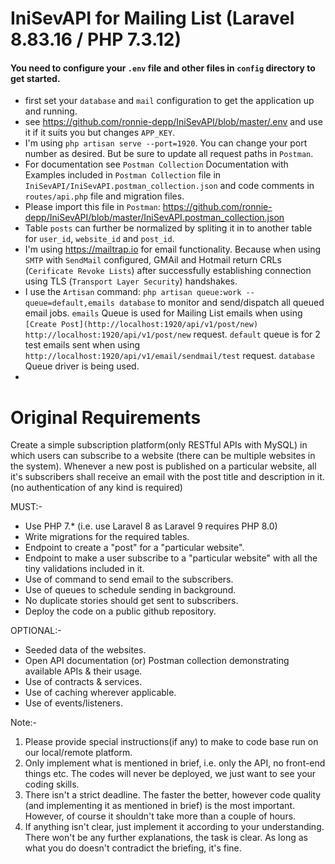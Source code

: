 # IniSevAPI for Mailing List (Laravel 8.83.16 / PHP 7.3.12)

#### You need to configure your `.env` file and other files in `config` directory to get started.
- first set your `database` and `mail` configuration to get the application up and running.
- see https://github.com/ronnie-depp/IniSevAPI/blob/master/.env and use it if it suits you but changes `APP_KEY`.
- I'm using `php artisan serve --port=1920`. You can change your port number as desired. But be sure to update all request paths in `Postman`.
- For documentation see `Postman Collection` Documentation with Examples included in `Postman Collection` file in `IniSevAPI/IniSevAPI.postman_collection.json` and code comments in `routes/api.php` file and migration files. 
- Please import this file in `Postman`: 
https://github.com/ronnie-depp/IniSevAPI/blob/master/IniSevAPI.postman_collection.json
- Table `posts` can further be normalized by spliting it in to another table for `user_id`, `website_id` and `post_id`.
- I'm using https://mailtrap.io for email functionality. Because when using `SMTP` with `SendMail` configured, GMAil and Hotmail return CRLs (`Cerificate Revoke Lists`) after successfully establishing connection using TLS (`Transport Layer Security`) handshakes.
- I use the `Artisan` command: `php artisan queue:work --queue=default,emails database` to monitor and send/dispatch all queued email jobs. `emails` Queue is used for Mailing List emails when using `[Create Post](http://localhost:1920/api/v1/post/new)` `http://localhost:1920/api/v1/post/new` request. `default` queue is for 2 test emails sent when using `http://localhost:1920/api/v1/email/sendmail/test` request. `database` Queue driver is being used.
- 

# Original Requirements

Create a simple subscription platform(only RESTful APIs with MySQL) in which users can subscribe to a website (there can be multiple websites in the system). Whenever a new post is published on a particular website, all it's subscribers shall receive an email with the post title and description in it. (no authentication of any kind is required)

MUST:-
- Use PHP 7.* (i.e. use Laravel 8 as Laravel 9 requires PHP 8.0)
- Write migrations for the required tables.
- Endpoint to create a "post" for a "particular website".
- Endpoint to make a user subscribe to a "particular website" with all the tiny validations included in it.
- Use of command to send email to the subscribers.
- Use of queues to schedule sending in background.
- No duplicate stories should get sent to subscribers.
- Deploy the code on a public github repository.

OPTIONAL:-
- Seeded data of the websites.
- Open API documentation (or) Postman collection demonstrating available APIs & their usage.
- Use of contracts & services.
- Use of caching wherever applicable.
- Use of events/listeners.

Note:- 
1. Please provide special instructions(if any) to make to code base run on our local/remote platform.
2. Only implement what is mentioned in brief, i.e. only the API, no front-end things etc. The codes will never be deployed, we just want to see your coding skills. 
3. There isn't a strict deadline. The faster the better, however code quality (and implementing it as mentioned in brief) is the most important. However, of course it shouldn't take more than a couple of hours. 
4. If anything isn't clear, just implement it according to your understanding. There won't be any further explanations, the task is clear. As long as what you do doesn't contradict the briefing, it's fine. 
